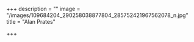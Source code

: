 +++
description = ""
image = "/images/109684204_290258038877804_285752421967562078_n.jpg"
title = "Alan Prates"

+++
